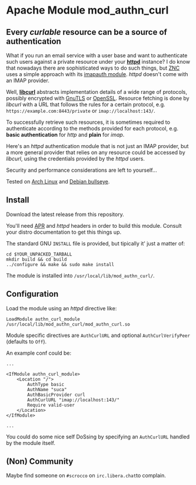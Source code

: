 # Apache Module mod_authn_curl

## Every _curlable_ resource can be a source of authentication

What if you run an email service with a user base and want to
authenticate such users against a private resource under your
**[httpd](https://httpd.apache.org/)** instance? I do know that
nowadays there are sophisticated ways to do such things, but
[ZNC](https://wiki.znc.in/ZNC) uses a simple approach with its
[imapauth module](https://wiki.znc.in/Imapauth). _httpd_ doesn't come
with an IMAP provider.

Well, **[libcurl](https://curl.se/libcurl/)** abstracts implementation
details of a wide range of protocols, possibly encrypted with
[GnuTLS](https://www.gnutls.org/) or
[OpenSSL](https://www.openssl.org/). Resource fetching is done by
_libcurl_ with a URL that follows the rules for a certain protocol,
e.g. `https://example.com:8443/private` or `imap://localhost:143/`.

To successfully retrieve such resources, it is sometimes required to
authenticate according to the methods provided for each protocol,
e.g. **basic authentication** for _http_ and **plain** for _imap_.

Here's an _httpd_ authentication module that is not just an IMAP
provider, but a more general provider that relies on any resource
could be accessed by _libcurl_, using the credentials provided by the
_httpd_ users.

Security and performance considerations are left to yourself...

Tested on [Arch Linux](https://archlinux.org/) and [Debian
bullseye](https://www.debian.org/releases/bullseye/).

## Install

Download the latest release from this repository.

You'll need [APR](https://apr.apache.org/) and _httpd_ headers in
order to build this module. Consult your distro documentation to get
this things up.

The standard GNU `INSTALL` file is provided, but tipically it' just a
matter of:

``` shell
cd $YOUR_UNPACKED_TARBALL
mkdir build && cd build
../configure && make && sudo make install
```

The module is installed into `/usr/local/lib/mod_authn_curl/`.

## Configuration

Load the module using an _httpd_ directive like:

``` apacheconf
LoadModule authn_curl_module  /usr/local/lib/mod_authn_curl/mod_authn_curl.so
```

Module specific directives are `AuthCurlURL` and optional
`AuthCurlVerifyPeer` (defaults to `Off`).

An example conf could be:

``` apacheconf
...

<IfModule authn_curl_module>
	<Location "/">
		AuthType basic
		AuthName "suca"
		AuthBasicProvider curl
		AuthCurlURL "imap://localhost:143/"
		Require valid-user
	</Location>
</IfModule>

...
```

You could do some nice self DoSsing by specifying an `AuthCurlURL`
handled by the module itself.

## (Non) Community

Maybe find someone on `#scrocco` on `irc.libera.chat`to complain.
